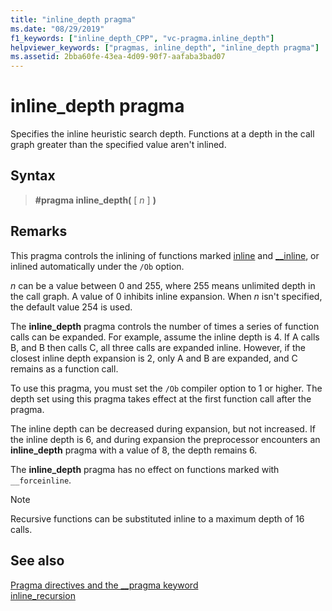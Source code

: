 ```yaml
---
title: "inline_depth pragma"
ms.date: "08/29/2019"
f1_keywords: ["inline_depth_CPP", "vc-pragma.inline_depth"]
helpviewer_keywords: ["pragmas, inline_depth", "inline_depth pragma"]
ms.assetid: 2bba60fe-43ea-4d09-90f7-aafaba3bad07
---
```

# inline_depth pragma

Specifies the inline heuristic search depth. Functions at a depth in the call graph greater than the specified value aren't inlined.

## Syntax

> **#pragma inline_depth(** [ *n* ] **)**

## Remarks

This pragma controls the inlining of functions marked [inline](../cpp/inline-functions-cpp.md) and [__inline](../cpp/inline-functions-cpp.md), or inlined automatically under the `/Ob` option.

*n* can be a value between 0 and 255, where 255 means unlimited depth in the call graph. A value of 0 inhibits inline expansion. When *n* isn't specified, the default value 254 is used.

The **inline_depth** pragma controls the number of times a series of function calls can be expanded. For example, assume the inline depth is 4. If A calls B, and B then calls C, all three calls are expanded inline. However, if the closest inline depth expansion is 2, only A and B are expanded, and C remains as a function call.

To use this pragma, you must set the `/Ob` compiler option to 1 or higher. The depth set using this pragma takes effect at the first function call after the pragma.

The inline depth can be decreased during expansion, but not increased. If the inline depth is 6, and during expansion the preprocessor encounters an **inline_depth** pragma with a value of 8, the depth remains 6.

The **inline_depth** pragma has no effect on functions marked with `__forceinline`.

> [!NOTE]
> Recursive functions can be substituted inline to a maximum depth of 16 calls.

## See also

[Pragma directives and the __pragma keyword](../preprocessor/pragma-directives-and-the-pragma-keyword.md)\
[inline_recursion](../preprocessor/inline-recursion.md)
